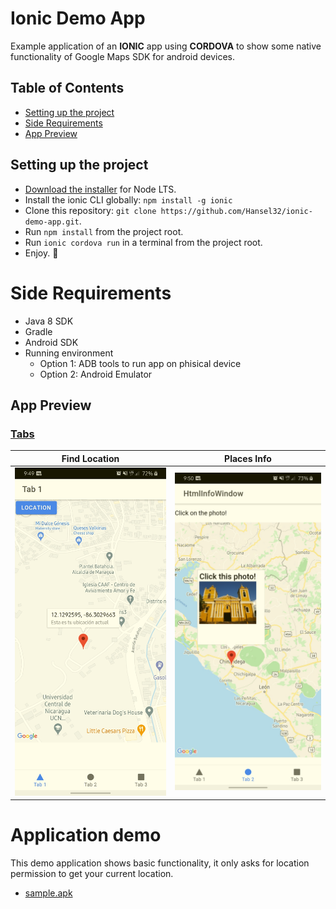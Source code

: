# Ionic Demo App

Example application of an **IONIC** app using **CORDOVA** to show some native functionality of Google Maps SDK for android devices.

## Table of Contents
- [Setting up the project](#setting-up-the-project)
- [Side Requirements](#side-requirements)
- [App Preview](#app-preview)


## Setting up the project
* [Download the installer](https://nodejs.org/) for Node LTS.
* Install the ionic CLI globally: `npm install -g ionic`
* Clone this repository: `git clone https://github.com/Hansel32/ionic-demo-app.git`.
* Run `npm install` from the project root.
* Run `ionic cordova run` in a terminal from the project root.
* Enjoy. :tada:

# Side Requirements 
* Java 8 SDK
* Gradle
* Android SDK
* Running environment
  * Option 1: ADB tools to run app on phisical device
  * Option 2: Android Emulator 

## App Preview

### [Tabs](https://github.com/ionic-team/ionic-conference-app/blob/master/src/app/pages/menu/menu.html)

| Find Location  | Places Info  |
| -----------------| -----|
| ![tab1](/resources/screenshots/tab1.jpg) | ![tab2](/resources/screenshots/tab2.jpg) |

# Application demo
  
This demo application shows basic functionality, it only asks for location permission to get your current location.

- [sample.apk](/resources/apk/app-debug.apk)
